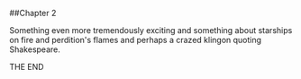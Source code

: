 ##Chapter 2

Something even more tremendously exciting and something about starships on fire and perdition's flames and perhaps a crazed klingon quoting Shakespeare.

<p class="centre">THE END</p>
